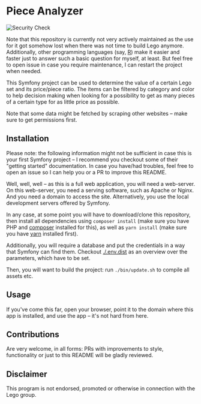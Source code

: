 # Piece Analyzer

![Security Check](https://github.com/GenieTim/PieceAnalyzer/workflows/Security%20Check/badge.svg)

Note that this repository is currently not very actively maintained as the use for it 
got somehow lost when there was not time to build Lego anymore.
Additionally, other programming languages (say, [R](https://www.r-project.org/)) make it easier and faster just to answer 
such a basic question for myself, at least. 
But feel free to open issue in case you require maintenance, I can restart the project when needed.

This Symfony project can be used to determine the value of a certain Lego set 
and its price/piece ratio. The items can be filtered by category and color 
to help decision making when looking for a possibility to get as many pieces 
of a certain type for as little price as possible.

Note that some data might be fetched by scraping other websites – make sure to get permissions first.

## Installation

Please note: the following information might not be sufficient in case this is your first 
Symfony project – I recommend you checkout some of their "getting started" documentation.
In case you have/had troubles, feel free to open an issue so I can help you 
or a PR to improve this README.

Well, well, well – as this is a full web application, you will need a web-server. 
On this web-server, you need a serving software, such as Apache or Nginx. 
And you need a domain to access the site.
Alternatively, you use the local development servers offered by Symfony.

In any case, at some point you will have to download/clone this repository, 
then install all dependencies using `composer install` 
(make sure you have PHP and [composer](https://getcomposer.org/download/) installed for this),
as well as `yarn install` (make sure you have [yarn](https://classic.yarnpkg.com/en/) installed first).

Additionally, you will require a database and put the credentials in a way that Symfony can find them.
Checkout [./.env.dist](./.env.dist) as an overview over the parameters, which have to be set. 

Then, you will want to build the project: run `./bin/update.sh` to compile all assets etc.

## Usage

If you've come this far, open your browser, point it to the domain where this app is installed, 
and use the app – it's not hard from here.

## Contributions

Are very welcome, in all forms: PRs with improvements to style, 
functionality or just to this README will be gladly reviewed.

## Disclaimer

This program is not endorsed, promoted or otherwise in connection with the Lego group.
